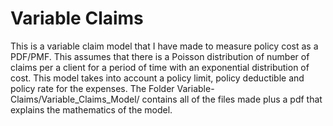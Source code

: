 # Variable Claims
 This is a variable claim model that I have made to measure policy cost as a PDF/PMF. This assumes that there is a Poisson distribution of number of claims per a client for a period of time with an exponential distribution of cost. This model takes into account a policy limit, policy deductible and policy rate for the expenses. 
The Folder Variable-Claims/Variable_Claims_Model/
contains all of the files made plus a pdf that explains the mathematics of the model. 
